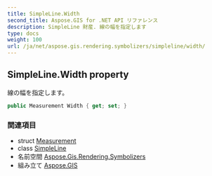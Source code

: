 ```yaml
---
title: SimpleLine.Width
second_title: Aspose.GIS for .NET API リファレンス
description: SimpleLine 財産. 線の幅を指定します
type: docs
weight: 100
url: /ja/net/aspose.gis.rendering.symbolizers/simpleline/width/
---
```

## SimpleLine.Width property

線の幅を指定します。

```csharp
public Measurement Width { get; set; }
```

### 関連項目

* struct [Measurement](../../../aspose.gis.rendering/measurement/)
* class [SimpleLine](../)
* 名前空間 [Aspose.Gis.Rendering.Symbolizers](../../simpleline/)
* 組み立て [Aspose.GIS](../../../)


